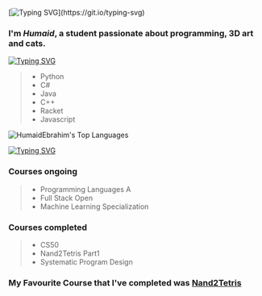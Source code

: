 [![Typing SVG](https://readme-typing-svg.demolab.com?font=Fira+Code&weight=600&size=32&pause=1000&color=FF816F&width=435&lines=Hi+there!)](https://git.io/typing-svg)

### I'm *Humaid*, a student passionate about programming, 3D art and cats.

[![Typing SVG](https://readme-typing-svg.demolab.com?font=Fira+Code&size=25&pause=1000&color=8CB6FC&background=FFF4F600&repeat=false&width=435&lines=Languages)](https://git.io/typing-svg)
> - Python
> - C#
> - Java
> - C++
> - Racket
> - Javascript

![HumaidEbrahim's Top Languages](https://github-readme-stats.vercel.app/api/top-langs/?username=HumaidEbrahim&theme=tokyonight&show_icons=true&hide_border=true&layout=compact)



[![Typing SVG](https://readme-typing-svg.demolab.com?font=Fira+Code&size=25&pause=1000&color=EFA351&background=FFF4F600&repeat=false&width=435&lines=Projects)](https://git.io/typing-svg)

### Courses ongoing
> - Programming Languages A
>  - Full Stack Open
>  - Machine Learning Specialization

### Courses completed
> - CS50
> - Nand2Tetris Part1
> - Systematic Program Design

### My Favourite Course that I've completed was [Nand2Tetris](https://github.com/HumaidEbrahim/Nand2Tetris)
